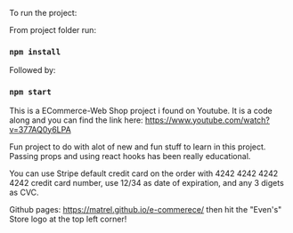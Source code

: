 To run the project: 

From project folder run: 
### `npm install`

Followed by: 
### `npm start`


This is a ECommerce-Web Shop project i found on Youtube. It is a code along and you can find the link here: https://www.youtube.com/watch?v=377AQ0y6LPA

Fun project to do with alot of new and fun stuff to learn in this project. Passing props and using react hooks has been really educational. 

You can use Stripe default credit card on the order with 4242 4242 4242 4242 credit card number, use 12/34 as date of expiration, and any 3 digets as CVC.

Github pages: https://matrel.github.io/e-commerece/ then hit the "Even's" Store logo at the top left corner! 


